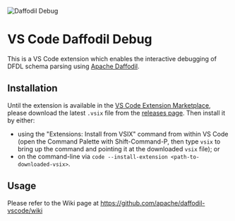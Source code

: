 <!--
  Licensed to the Apache Software Foundation (ASF) under one or more
  contributor license agreements.  See the NOTICE file distributed with
  this work for additional information regarding copyright ownership.
  The ASF licenses this file to You under the Apache License, Version 2.0
  (the "License"); you may not use this file except in compliance with
  the License.  You may obtain a copy of the License at

      http://www.apache.org/licenses/LICENSE-2.0

  Unless required by applicable law or agreed to in writing, software
  distributed under the License is distributed on an "AS IS" BASIS,
  WITHOUT WARRANTIES OR CONDITIONS OF ANY KIND, either express or implied.
  See the License for the specific language governing permissions and
  limitations under the License.
-->

![Daffodil Debug](images/daffodil.jpg)

# VS Code Daffodil Debug

This is a VS Code extension which enables the interactive debugging of DFDL schema parsing using [Apache Daffodil](https://daffodil.apache.org/).


## Installation

Until the extension is available in the [VS Code Extension Marketplace](https://marketplace.visualstudio.com/vscode), please download the latest `.vsix` file from the [releases page](https://github.com/apache/daffodil-vscode/releases). Then install it by either:
  * using the "Extensions: Install from VSIX" command from within VS Code (open the Command Palette with Shift-Command-P, then type `vsix` to bring up the command and pointing it at the downloaded `vsix` file); or
  * on the command-line via `code --install-extension <path-to-downloaded-vsix>`.


## Usage

Please refer to the Wiki page at https://github.com/apache/daffodil-vscode/wiki
